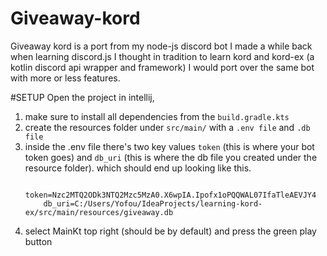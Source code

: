 # Giveaway-kord
Giveaway kord is a port from my node-js discord bot I made a while back when learning discord.js
I thought in tradition to learn kord and kord-ex (a kotlin discord api wrapper and framework) I would port over
the same bot with more or less features.

#SETUP
Open the project in intellij, 
 1) make sure to install all dependencies from the `build.gradle.kts`
 2) create the resources folder under `src/main/` with a `.env file` and `.db file`
 3) inside the .env file there's two key values `token` (this is where your bot token goes) and `db_uri` (this is where the db file you created under the resource folder).
    which should end up looking like this.
    ```dotenv
        token=Nzc2MTQ2ODk3NTQ2Mzc5MzA0.X6wpIA.Ipofx1oPQQWAL07IfaTleAEVJY4
        db_uri=C:/Users/Yofou/IdeaProjects/learning-kord-ex/src/main/resources/giveaway.db
    ```
 4) select MainKt top right (should be by default) and press the green play button